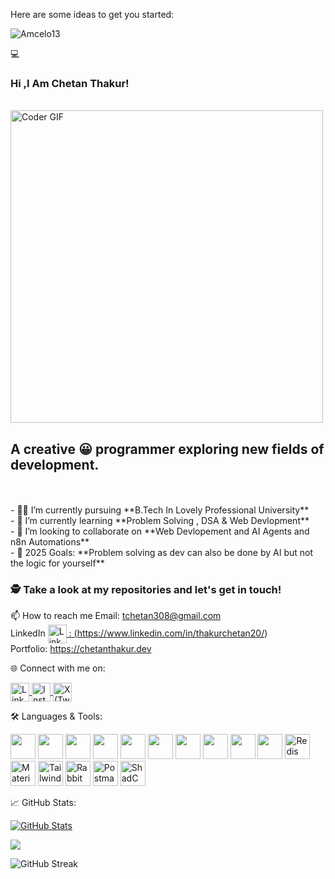 
<!--**Amcelo13/Amcelo13** is a ✨ _special_ ✨ repository because its `README.md` (this file) appears on your GitHub profile.
-->
Here are some ideas to get you started:
<p align="left"> <img src="https://komarev.com/ghpvc/?username=Amcelo13" alt="Amcelo13" /> </p>

💻
### Hi ,I Am Chetan Thakur! <br>
  <br>
    <img src="https://media.giphy.com/media/SWoSkN6DxTszqIKEqv/giphy.gif" alt="Coder GIF" width="500">

</h2> 
<br>

## A creative 😀 programmer exploring new fields of development.
<br/>
</h2> 
<br>
- 👨‍🏭 I’m currently pursuing **B.Tech In Lovely Professional University** <br>
- 🏫 I’m currently learning **Problem Solving , DSA & Web Devlopment** <br>
- 🙌 I’m looking to collaborate on **Web Devlopement and AI Agents and n8n Automations** <br>
- 🥅 2025 Goals: **Problem solving as dev can also be done by AI but not the logic for yourself** <br>

### 🕵 Take a look at my repositories and let's get in touch!


📫 How to reach me
Email: tchetan308@gmail.com <br/>
LinkedIn <a href="https://www.linkedin.com/in/thakurchetan20/" target="_blank"> <img align="center" src="https://cdn.jsdelivr.net/gh/devicons/devicon/icons/linkedin/linkedin-original.svg" alt="LinkedIn" height="30" width="30" /> : (https://www.linkedin.com/in/thakurchetan20/)   <br/>
Portfolio: https://chetanthakur.dev    <br/>

🌐 Connect with me on:
<p align="left"> <a href="https://www.linkedin.com/in/thakurchetan20/" target="_blank"> <img align="center" src="https://cdn.jsdelivr.net/gh/devicons/devicon/icons/linkedin/linkedin-original.svg" alt="LinkedIn" height="30" width="30" /> </a> <a href="https://www.instagram.com/rajput_chetan_thakur" target="_blank"> <img align="center" src="https://cdn-icons-png.flaticon.com/512/1384/1384063.png" alt="Instagram" height="30" width="30" /> </a> <a href="https://twitter.com/chetanthakur89" target="_blank">
<img align="center" src="https://img.freepik.com/premium-vector/aplication-x-twitter-logo-vector_798572-316.jpg?semt=ais_hybrid&w=740" alt="X (Twitter)" height="30" width="30" />
</a> </p>

🛠️ Languages & Tools:
<p align="left"> <img src="https://cdn.jsdelivr.net/gh/devicons/devicon/icons/javascript/javascript-original.svg" width="40" height="40" /> <img src="https://cdn.jsdelivr.net/gh/devicons/devicon/icons/typescript/typescript-original.svg" width="40" height="40" /> <img src="https://cdn.jsdelivr.net/gh/devicons/devicon/icons/react/react-original.svg" width="40" height="40" /> <img src="https://cdn.jsdelivr.net/gh/devicons/devicon/icons/nextjs/nextjs-original.svg" width="40" height="40" /> <img src="https://cdn.jsdelivr.net/gh/devicons/devicon/icons/nodejs/nodejs-original.svg" width="40" height="40" /> <img src="https://cdn.jsdelivr.net/gh/devicons/devicon/icons/express/express-original.svg" width="40" height="40" /> <img src="https://cdn.jsdelivr.net/gh/devicons/devicon/icons/mongodb/mongodb-original.svg" width="40" height="40" /> <img src="https://cdn.jsdelivr.net/gh/devicons/devicon/icons/postgresql/postgresql-original.svg" width="40" height="40" /> <img src="https://cdn.jsdelivr.net/gh/devicons/devicon/icons/redux/redux-original.svg" width="40" height="40" /> <img src="https://cdn.jsdelivr.net/gh/devicons/devicon/icons/git/git-original.svg" width="40" height="40" /> <img src="https://cdn.jsdelivr.net/gh/devicons/devicon/icons/redis/redis-original.svg" width="40" height="40" alt="Redis" /> <img src="https://cdn.jsdelivr.net/gh/devicons/devicon/icons/materialui/materialui-original.svg" width="40" height="40" alt="Material UI" /> <img src="https://upload.wikimedia.org/wikipedia/commons/d/d5/Tailwind_CSS_Logo.svg" width="40" height="40" alt="Tailwind" /> <img src="https://zenmonk.tech/images/technologies/rabbitmq.svg" width="40" height="40" alt="RabbitMQ" /> <img src="https://www.vectorlogo.zone/logos/getpostman/getpostman-icon.svg" width="40" height="40" alt="Postman" /> <img src="https://avatars.githubusercontent.com/u/139895814?s=200&v=4" width="40" height="40" alt="ShadCN UI" title="ShadCN UI" /> </p>

📈 GitHub Stats:
<p align="left"> <a href="https://github.com/Amcelo13"> <img src="https://github-readme-stats.vercel.app/api?username=Amcelo13&show_icons=true&count_private=true" alt="GitHub Stats" /> </a> </p> <p align="left"> <a href="https://github.com/remcohalman/github-readme-stats"> <img src="https://github-readme-stats.anuraghazra1.vercel.app/api/top-langs/?username=Amcelo13&layout=compact&theme=blue-green" /> </a> </p> <p align="left"> <img src="https://github-readme-streak-stats.herokuapp.com/?user=Amcelo13" alt="GitHub Streak" /> </p>
